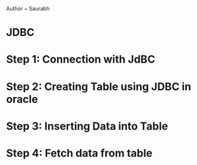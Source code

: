 Author ~ Saurabh

# JDBC 

# Step 1: Connection with JdBC

# Step 2: Creating Table using JDBC in oracle

# Step 3: Inserting Data into Table 

# Step 4: Fetch data from table

